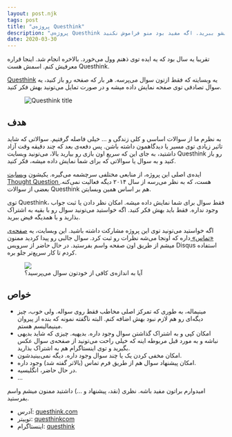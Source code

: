 ```yaml
---
layout: post.njk
tags: post
title: "پروژه‌ی Questhink"
description: "پروژه‌ی Questhink از اون پروژه‌های مینیماله که تقریبا یه سال میشد بهش فکر می‌کردم. بهتون سوال نشون میده. شما به سوالات فکر کنید. حالشو ببرید. اگه مفید بود منو فراموش نکنید."
date: 2020-03-30
---
```


تقریبا یه سال بود که یه ایده توی ذهنم وول می‌خورد. بالاخره انجام شد. اینجا قراره معرفیش کنم. اسمش هست Questhink.

<a href="https://questhink.com" target="_blank">Questhink</a>
یه وبسایته که فقط ازتون سوال می‌پرسه. هر بار که صفحه رو باز کنید، یه سوال تصادفی توی صفحه نمایش داده میشه و در صورت تمایل می‌تونید بهش فکر کنید.

<figure>
<img src="/_assets/images/content/questhink-title.png" alt="Questhink title" />
</figure>

## هدف

به نظرم ما از سوالات اساسی و کلی زندگی و ... خیلی فاصله گرفتیم. سوالاتی که شاید تاثیر زیادی توی مسیر یا دیدگاهمون داشته باشن.  پس دفعه‌ی بعد که چند دقیقه وقت آزاد داشتید، به جای این که سریع اون بازی رو بیارید بالا، می‌تونید وبسایت Questhink رو باز کنید و به سوال یا سوالاتی که برای شما نمایش داده میشه، فکر کنید.

ایده‌ی اصلی این پروژه، از منابعی مختلفی سرچشمه می‌گیره. یکیشون
<a href="http://thoughtquestions.com/" target="_blank">
وبسایت Thought Question
</a>
هست، که به نظر می‌رسه از سال ۲۰۱۴ دیگه فعالیت نمی‌کنه. بعضی از سوالات Questhink هم بر اساس همین وبسایتن.

توی Questhink، فقط سوال برای شما نمایش داده میشه. امکان نظر دادن یا ثبت جواب وجود نداره. فقط باید بهش فکر کنید. اگه خواستید می‌تونید سوال رو با بقیه به اشتراک بذارید و با همدیگه فیض ببرید.

اگه خواستید می‌تونید توی این پروژه مشارکت داشته باشید. این وبسایت، یه
<a href="https://questhink.com/contact" target="_blank">
صفحه‌ی «تماس»
</a>
داره که اونجا می‌شه نظرات رو ثبت کرد. سوال جالبی رو پیدا کردید ممنون میشم از طریق اون صفحه واسم بفرستید. در حال حاضر از سرویس Disqus استفاده کردم تا کار سریع‌تر جلو بره.

<figure>
<img src="/_assets/images/content/questhink-first-question.png">
<figcaption>
آیا به اندازه‌ی کافی از خودتون سوال می‌پرسید؟
</figcaption>
</figure>


## خواص
* مینیماله، به طوری که تمرکز اصلی مخاطب فقط روی سواله. ولی خوب، چیز دیگه‌ای رو هم لازم نبود بهش اضافه کنم. البته ناگفته نمونه که بنده از پیروان مینیمالیسم هستم.
* امکان کپی و به اشتراک گذاشتن سوال وجود داره. بدیهیه. چیزی که شاید بدیهی نباشه و به مورد قبل مربوطه اینه که خیلی راحت می‌تونید از صفحه‌ی سوال عکس بگیرید و توی اینستاگرام هم به اشتراک بذارید.
* امکان مخفی کردن یک یا چند سوال وجود داره. دیگه نمی‌بینیدشون.
* امکان پیشنهاد سوال هم از طریق فرم تماس (بالاتر گفته شد) وجود داره.
* در حال حاضر، انگلیسیه.
* ...

امیدوارم براتون مفید باشه. نظری (نقد، پیشنهاد و ...) داشتید ممنون میشم واسم بفرستید.

* آدرس: <a href="https://questhink.com" target="_blank">questhink.com</a>
* توییتر: <a href="https://twitter.com/questhinkcom" target="_blank">questhinkcom</a>
* اینستاگرام: <a href="https://instagram.com/questhink" target="_blank">questhink</a>